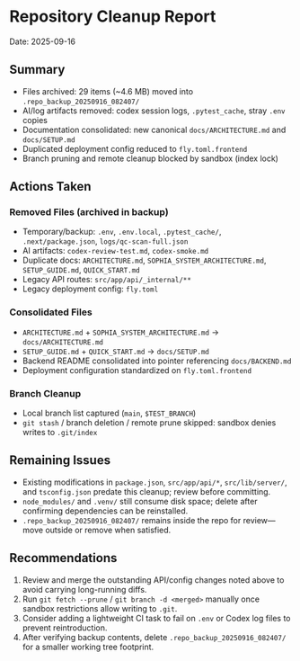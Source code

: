 # Repository Cleanup Report
Date: 2025-09-16

## Summary
- Files archived: 29 items (~4.6 MB) moved into `.repo_backup_20250916_082407/`
- AI/log artifacts removed: codex session logs, `.pytest_cache`, stray `.env` copies
- Documentation consolidated: new canonical `docs/ARCHITECTURE.md` and `docs/SETUP.md`
- Duplicated deployment config reduced to `fly.toml.frontend`
- Branch pruning and remote cleanup blocked by sandbox (index lock)

## Actions Taken
### Removed Files (archived in backup)
- Temporary/backup: `.env`, `.env.local`, `.pytest_cache/`, `.next/package.json`, `logs/qc-scan-full.json`
- AI artifacts: `codex-review-test.md`, `codex-smoke.md`
- Duplicate docs: `ARCHITECTURE.md`, `SOPHIA_SYSTEM_ARCHITECTURE.md`, `SETUP_GUIDE.md`, `QUICK_START.md`
- Legacy API routes: `src/app/api/_internal/**`
- Legacy deployment config: `fly.toml`

### Consolidated Files
- `ARCHITECTURE.md` + `SOPHIA_SYSTEM_ARCHITECTURE.md` → `docs/ARCHITECTURE.md`
- `SETUP_GUIDE.md` + `QUICK_START.md` → `docs/SETUP.md`
- Backend README consolidated into pointer referencing `docs/BACKEND.md`
- Deployment configuration standardized on `fly.toml.frontend`

### Branch Cleanup
- Local branch list captured (`main`, `$TEST_BRANCH`)
- `git stash` / branch deletion / remote prune skipped: sandbox denies writes to `.git/index`

## Remaining Issues
- Existing modifications in `package.json`, `src/app/api/*`, `src/lib/server/`, and `tsconfig.json` predate this cleanup; review before committing.
- `node_modules/` and `.venv/` still consume disk space; delete after confirming dependencies can be reinstalled.
- `.repo_backup_20250916_082407/` remains inside the repo for review—move outside or remove when satisfied.

## Recommendations
1. Review and merge the outstanding API/config changes noted above to avoid carrying long-running diffs.
2. Run `git fetch --prune` / `git branch -d <merged>` manually once sandbox restrictions allow writing to `.git`.
3. Consider adding a lightweight CI task to fail on `.env` or Codex log files to prevent reintroduction.
4. After verifying backup contents, delete `.repo_backup_20250916_082407/` for a smaller working tree footprint.

